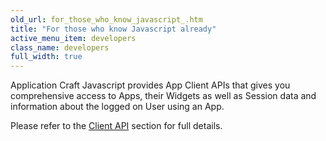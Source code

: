 ```yaml
---
old_url: for_those_who_know_javascript_.htm
title: "For those who know Javascript already"
active_menu_item: developers
class_name: developers
full_width: true
---
```



Application Craft Javascript provides App Client APIs that gives you comprehensive access to Apps, their Widgets as well as Session data and information about the logged on User using an App.

Please refer to the [Client API](/developers/documentation/scripting-apis/client-api/) section for full details.

